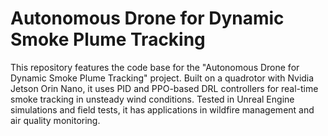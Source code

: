# Autonomous Drone for Dynamic Smoke Plume Tracking
This repository features the code base for the "Autonomous Drone for Dynamic Smoke Plume Tracking" project. Built on a quadrotor with Nvidia Jetson Orin Nano, it uses PID and PPO-based DRL controllers for real-time smoke tracking in unsteady wind conditions. Tested in Unreal Engine simulations and field tests, it has applications in wildfire management and air quality monitoring.
